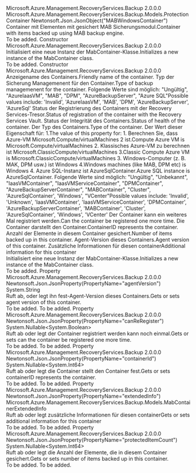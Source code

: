 <Type Name="MabContainer" FullName="Microsoft.Azure.Management.RecoveryServices.Backup.Models.MabContainer">
  <TypeSignature Language="C#" Value="public class MabContainer : Microsoft.Azure.Management.RecoveryServices.Backup.Models.ProtectionContainer" />
  <TypeSignature Language="ILAsm" Value=".class public auto ansi beforefieldinit MabContainer extends Microsoft.Azure.Management.RecoveryServices.Backup.Models.ProtectionContainer" />
  <TypeSignature Language="DocId" Value="T:Microsoft.Azure.Management.RecoveryServices.Backup.Models.MabContainer" />
  <TypeSignature Language="VB.NET" Value="Public Class MabContainer&#xA;Inherits ProtectionContainer" />
  <TypeSignature Language="F#" Value="type MabContainer = class&#xA;    inherit ProtectionContainer" />
  <AssemblyInfo>
    <AssemblyName>Microsoft.Azure.Management.RecoveryServices.Backup</AssemblyName>
    <AssemblyVersion>2.0.0.0</AssemblyVersion>
  </AssemblyInfo>
  <Base>
    <BaseTypeName>Microsoft.Azure.Management.RecoveryServices.Backup.Models.ProtectionContainer</BaseTypeName>
  </Base>
  <Interfaces />
  <Attributes>
    <Attribute>
      <AttributeName>Newtonsoft.Json.JsonObject("MABWindowsContainer")</AttributeName>
    </Attribute>
  </Attributes>
  <Docs>
    <summary>
            <span data-ttu-id="8e232-101">Container mit Elementen mit gesichert MAB Sicherungsmodul.</span><span class="sxs-lookup"><span data-stu-id="8e232-101">Container with items backed up using MAB backup engine.</span></span>
            </summary>
    <remarks>To be added.</remarks>
  </Docs>
  <Members>
    <Member MemberName=".ctor">
      <MemberSignature Language="C#" Value="public MabContainer ();" />
      <MemberSignature Language="ILAsm" Value=".method public hidebysig specialname rtspecialname instance void .ctor() cil managed" />
      <MemberSignature Language="DocId" Value="M:Microsoft.Azure.Management.RecoveryServices.Backup.Models.MabContainer.#ctor" />
      <MemberSignature Language="VB.NET" Value="Public Sub New ()" />
      <MemberType>Constructor</MemberType>
      <AssemblyInfo>
        <AssemblyName>Microsoft.Azure.Management.RecoveryServices.Backup</AssemblyName>
        <AssemblyVersion>2.0.0.0</AssemblyVersion>
      </AssemblyInfo>
      <Parameters />
      <Docs>
        <summary>
            <span data-ttu-id="8e232-102">Initialisiert eine neue Instanz der MabContainer-Klasse.</span><span class="sxs-lookup"><span data-stu-id="8e232-102">Initializes a new instance of the MabContainer class.</span></span>
            </summary>
        <remarks>To be added.</remarks>
      </Docs>
    </Member>
    <Member MemberName=".ctor">
      <MemberSignature Language="C#" Value="public MabContainer (string friendlyName = null, string backupManagementType = null, string registrationStatus = null, string healthStatus = null, string containerType = null, Nullable&lt;bool&gt; canReRegister = null, Nullable&lt;long&gt; containerId = null, Nullable&lt;long&gt; protectedItemCount = null, string agentVersion = null, Microsoft.Azure.Management.RecoveryServices.Backup.Models.MabContainerExtendedInfo extendedInfo = null);" />
      <MemberSignature Language="ILAsm" Value=".method public hidebysig specialname rtspecialname instance void .ctor(string friendlyName, string backupManagementType, string registrationStatus, string healthStatus, string containerType, valuetype System.Nullable`1&lt;bool&gt; canReRegister, valuetype System.Nullable`1&lt;int64&gt; containerId, valuetype System.Nullable`1&lt;int64&gt; protectedItemCount, string agentVersion, class Microsoft.Azure.Management.RecoveryServices.Backup.Models.MabContainerExtendedInfo extendedInfo) cil managed" />
      <MemberSignature Language="DocId" Value="M:Microsoft.Azure.Management.RecoveryServices.Backup.Models.MabContainer.#ctor(System.String,System.String,System.String,System.String,System.String,System.Nullable{System.Boolean},System.Nullable{System.Int64},System.Nullable{System.Int64},System.String,Microsoft.Azure.Management.RecoveryServices.Backup.Models.MabContainerExtendedInfo)" />
      <MemberSignature Language="VB.NET" Value="Public Sub New (Optional friendlyName As String = null, Optional backupManagementType As String = null, Optional registrationStatus As String = null, Optional healthStatus As String = null, Optional containerType As String = null, Optional canReRegister As Nullable(Of Boolean) = null, Optional containerId As Nullable(Of Long) = null, Optional protectedItemCount As Nullable(Of Long) = null, Optional agentVersion As String = null, Optional extendedInfo As MabContainerExtendedInfo = null)" />
      <MemberSignature Language="F#" Value="new Microsoft.Azure.Management.RecoveryServices.Backup.Models.MabContainer : string * string * string * string * string * Nullable&lt;bool&gt; * Nullable&lt;int64&gt; * Nullable&lt;int64&gt; * string * Microsoft.Azure.Management.RecoveryServices.Backup.Models.MabContainerExtendedInfo -&gt; Microsoft.Azure.Management.RecoveryServices.Backup.Models.MabContainer" Usage="new Microsoft.Azure.Management.RecoveryServices.Backup.Models.MabContainer (friendlyName, backupManagementType, registrationStatus, healthStatus, containerType, canReRegister, containerId, protectedItemCount, agentVersion, extendedInfo)" />
      <MemberType>Constructor</MemberType>
      <AssemblyInfo>
        <AssemblyName>Microsoft.Azure.Management.RecoveryServices.Backup</AssemblyName>
        <AssemblyVersion>2.0.0.0</AssemblyVersion>
      </AssemblyInfo>
      <Parameters>
        <Parameter Name="friendlyName" Type="System.String" />
        <Parameter Name="backupManagementType" Type="System.String" />
        <Parameter Name="registrationStatus" Type="System.String" />
        <Parameter Name="healthStatus" Type="System.String" />
        <Parameter Name="containerType" Type="System.String" />
        <Parameter Name="canReRegister" Type="System.Nullable&lt;System.Boolean&gt;" />
        <Parameter Name="containerId" Type="System.Nullable&lt;System.Int64&gt;" />
        <Parameter Name="protectedItemCount" Type="System.Nullable&lt;System.Int64&gt;" />
        <Parameter Name="agentVersion" Type="System.String" />
        <Parameter Name="extendedInfo" Type="Microsoft.Azure.Management.RecoveryServices.Backup.Models.MabContainerExtendedInfo" />
      </Parameters>
      <Docs>
        <param name="friendlyName"><span data-ttu-id="8e232-103">Anzeigename des Containers.</span><span class="sxs-lookup"><span data-stu-id="8e232-103">Friendly name of the container.</span></span></param>
        <param name="backupManagementType"><span data-ttu-id="8e232-104">Typ der Sicherung Managemenent für den Container.</span><span class="sxs-lookup"><span data-stu-id="8e232-104">Type of backup managemenent for the container.</span></span> <span data-ttu-id="8e232-105">Folgende Werte sind möglich: "Ungültig", "AzureIaasVM", "MAB", "DPM", "AzureBackupServer", "Azure SQL"</span><span class="sxs-lookup"><span data-stu-id="8e232-105">Possible values include: 'Invalid', 'AzureIaasVM', 'MAB', 'DPM', 'AzureBackupServer', 'AzureSql'</span></span></param>
        <param name="registrationStatus"><span data-ttu-id="8e232-106">Status der Registrierung des Containers mit der Recovery Services-Tresor.</span><span class="sxs-lookup"><span data-stu-id="8e232-106">Status of registration of the container with the Recovery Services Vault.</span></span></param>
        <param name="healthStatus"><span data-ttu-id="8e232-107">Status der Integrität des Containers.</span><span class="sxs-lookup"><span data-stu-id="8e232-107">Status of health of the container.</span></span></param>
        <param name="containerType"><span data-ttu-id="8e232-108">Der Typ des Containers.</span><span class="sxs-lookup"><span data-stu-id="8e232-108">Type of the container.</span></span> <span data-ttu-id="8e232-109">Der Wert dieser Eigenschaft für: 1.</span><span class="sxs-lookup"><span data-stu-id="8e232-109">The value of this property for: 1.</span></span> <span data-ttu-id="8e232-110">Berechnen Sie, dass Azure-VM Microsoft.Compute/virtualMachines 2 ist.</span><span class="sxs-lookup"><span data-stu-id="8e232-110">Compute Azure VM is Microsoft.Compute/virtualMachines 2.</span></span> <span data-ttu-id="8e232-111">Klassisches Azure-VM zu berechnen ist Microsoft.ClassicCompute/virtualMachines 3.</span><span class="sxs-lookup"><span data-stu-id="8e232-111">Classic Compute Azure VM is Microsoft.ClassicCompute/virtualMachines 3.</span></span> <span data-ttu-id="8e232-112">Windows-Computer (z. B. MAK, DPM usw.) ist Windows 4.</span><span class="sxs-lookup"><span data-stu-id="8e232-112">Windows machines (like MAB, DPM etc) is Windows 4.</span></span> <span data-ttu-id="8e232-113">Azure SQL-Instanz ist AzureSqlContainer.</span><span class="sxs-lookup"><span data-stu-id="8e232-113">Azure SQL instance is AzureSqlContainer.</span></span> <span data-ttu-id="8e232-114">Folgende Werte sind möglich: "Ungültig", "Unbekannt", "IaasVMContainer", "IaasVMServiceContainer", "DPMContainer", "AzureBackupServerContainer", "MABContainer", "Cluster", 'AzureSqlContainer', 'Windows', "VCenter"</span><span class="sxs-lookup"><span data-stu-id="8e232-114">Possible values include: 'Invalid', 'Unknown', 'IaasVMContainer', 'IaasVMServiceContainer', 'DPMContainer', 'AzureBackupServerContainer', 'MABContainer', 'Cluster', 'AzureSqlContainer', 'Windows', 'VCenter'</span></span></param>
        <param name="canReRegister"><span data-ttu-id="8e232-115">Der Container kann ein weiteres Mal registriert werden.</span><span class="sxs-lookup"><span data-stu-id="8e232-115">Can the container be registered one more time.</span></span></param>
        <param name="containerId"><span data-ttu-id="8e232-116">Die Container darstellt den Container.</span><span class="sxs-lookup"><span data-stu-id="8e232-116">ContainerID represents the container.</span></span></param>
        <param name="protectedItemCount"><span data-ttu-id="8e232-117">Anzahl der Elemente in diesem Container gesichert.</span><span class="sxs-lookup"><span data-stu-id="8e232-117">Number of items backed up in this container.</span></span></param>
        <param name="agentVersion"><span data-ttu-id="8e232-118">Agent-Version dieses Containers.</span><span class="sxs-lookup"><span data-stu-id="8e232-118">Agent version of this container.</span></span></param>
        <param name="extendedInfo"><span data-ttu-id="8e232-119">Zusätzliche Informationen für diesen container</span><span class="sxs-lookup"><span data-stu-id="8e232-119">Additional information for this container</span></span></param>
        <summary>
            <span data-ttu-id="8e232-120">Initialisiert eine neue Instanz der MabContainer-Klasse.</span><span class="sxs-lookup"><span data-stu-id="8e232-120">Initializes a new instance of the MabContainer class.</span></span>
            </summary>
        <remarks>To be added.</remarks>
      </Docs>
    </Member>
    <Member MemberName="AgentVersion">
      <MemberSignature Language="C#" Value="public string AgentVersion { get; set; }" />
      <MemberSignature Language="ILAsm" Value=".property instance string AgentVersion" />
      <MemberSignature Language="DocId" Value="P:Microsoft.Azure.Management.RecoveryServices.Backup.Models.MabContainer.AgentVersion" />
      <MemberSignature Language="VB.NET" Value="Public Property AgentVersion As String" />
      <MemberSignature Language="F#" Value="member this.AgentVersion : string with get, set" Usage="Microsoft.Azure.Management.RecoveryServices.Backup.Models.MabContainer.AgentVersion" />
      <MemberType>Property</MemberType>
      <AssemblyInfo>
        <AssemblyName>Microsoft.Azure.Management.RecoveryServices.Backup</AssemblyName>
        <AssemblyVersion>2.0.0.0</AssemblyVersion>
      </AssemblyInfo>
      <Attributes>
        <Attribute>
          <AttributeName>Newtonsoft.Json.JsonProperty(PropertyName="agentVersion")</AttributeName>
        </Attribute>
      </Attributes>
      <ReturnValue>
        <ReturnType>System.String</ReturnType>
      </ReturnValue>
      <Docs>
        <summary>
            <span data-ttu-id="8e232-121">Ruft ab, oder legt ihn fest-Agent-Version dieses Containers.</span><span class="sxs-lookup"><span data-stu-id="8e232-121">Gets or sets agent version of this container.</span></span>
            </summary>
        <value>To be added.</value>
        <remarks>To be added.</remarks>
      </Docs>
    </Member>
    <Member MemberName="CanReRegister">
      <MemberSignature Language="C#" Value="public Nullable&lt;bool&gt; CanReRegister { get; set; }" />
      <MemberSignature Language="ILAsm" Value=".property instance valuetype System.Nullable`1&lt;bool&gt; CanReRegister" />
      <MemberSignature Language="DocId" Value="P:Microsoft.Azure.Management.RecoveryServices.Backup.Models.MabContainer.CanReRegister" />
      <MemberSignature Language="VB.NET" Value="Public Property CanReRegister As Nullable(Of Boolean)" />
      <MemberSignature Language="F#" Value="member this.CanReRegister : Nullable&lt;bool&gt; with get, set" Usage="Microsoft.Azure.Management.RecoveryServices.Backup.Models.MabContainer.CanReRegister" />
      <MemberType>Property</MemberType>
      <AssemblyInfo>
        <AssemblyName>Microsoft.Azure.Management.RecoveryServices.Backup</AssemblyName>
        <AssemblyVersion>2.0.0.0</AssemblyVersion>
      </AssemblyInfo>
      <Attributes>
        <Attribute>
          <AttributeName>Newtonsoft.Json.JsonProperty(PropertyName="canReRegister")</AttributeName>
        </Attribute>
      </Attributes>
      <ReturnValue>
        <ReturnType>System.Nullable&lt;System.Boolean&gt;</ReturnType>
      </ReturnValue>
      <Docs>
        <summary>
            <span data-ttu-id="8e232-122">Ruft ab oder legt der Container registriert werden kann noch einmal.</span><span class="sxs-lookup"><span data-stu-id="8e232-122">Gets or sets can the container be registered one more time.</span></span>
            </summary>
        <value>To be added.</value>
        <remarks>To be added.</remarks>
      </Docs>
    </Member>
    <Member MemberName="ContainerId">
      <MemberSignature Language="C#" Value="public Nullable&lt;long&gt; ContainerId { get; set; }" />
      <MemberSignature Language="ILAsm" Value=".property instance valuetype System.Nullable`1&lt;int64&gt; ContainerId" />
      <MemberSignature Language="DocId" Value="P:Microsoft.Azure.Management.RecoveryServices.Backup.Models.MabContainer.ContainerId" />
      <MemberSignature Language="VB.NET" Value="Public Property ContainerId As Nullable(Of Long)" />
      <MemberSignature Language="F#" Value="member this.ContainerId : Nullable&lt;int64&gt; with get, set" Usage="Microsoft.Azure.Management.RecoveryServices.Backup.Models.MabContainer.ContainerId" />
      <MemberType>Property</MemberType>
      <AssemblyInfo>
        <AssemblyName>Microsoft.Azure.Management.RecoveryServices.Backup</AssemblyName>
        <AssemblyVersion>2.0.0.0</AssemblyVersion>
      </AssemblyInfo>
      <Attributes>
        <Attribute>
          <AttributeName>Newtonsoft.Json.JsonProperty(PropertyName="containerId")</AttributeName>
        </Attribute>
      </Attributes>
      <ReturnValue>
        <ReturnType>System.Nullable&lt;System.Int64&gt;</ReturnType>
      </ReturnValue>
      <Docs>
        <summary>
            <span data-ttu-id="8e232-123">Ruft ab oder legt die Container stellt den Container fest.</span><span class="sxs-lookup"><span data-stu-id="8e232-123">Gets or sets containerID represents the container.</span></span>
            </summary>
        <value>To be added.</value>
        <remarks>To be added.</remarks>
      </Docs>
    </Member>
    <Member MemberName="ExtendedInfo">
      <MemberSignature Language="C#" Value="public Microsoft.Azure.Management.RecoveryServices.Backup.Models.MabContainerExtendedInfo ExtendedInfo { get; set; }" />
      <MemberSignature Language="ILAsm" Value=".property instance class Microsoft.Azure.Management.RecoveryServices.Backup.Models.MabContainerExtendedInfo ExtendedInfo" />
      <MemberSignature Language="DocId" Value="P:Microsoft.Azure.Management.RecoveryServices.Backup.Models.MabContainer.ExtendedInfo" />
      <MemberSignature Language="VB.NET" Value="Public Property ExtendedInfo As MabContainerExtendedInfo" />
      <MemberSignature Language="F#" Value="member this.ExtendedInfo : Microsoft.Azure.Management.RecoveryServices.Backup.Models.MabContainerExtendedInfo with get, set" Usage="Microsoft.Azure.Management.RecoveryServices.Backup.Models.MabContainer.ExtendedInfo" />
      <MemberType>Property</MemberType>
      <AssemblyInfo>
        <AssemblyName>Microsoft.Azure.Management.RecoveryServices.Backup</AssemblyName>
        <AssemblyVersion>2.0.0.0</AssemblyVersion>
      </AssemblyInfo>
      <Attributes>
        <Attribute>
          <AttributeName>Newtonsoft.Json.JsonProperty(PropertyName="extendedInfo")</AttributeName>
        </Attribute>
      </Attributes>
      <ReturnValue>
        <ReturnType>Microsoft.Azure.Management.RecoveryServices.Backup.Models.MabContainerExtendedInfo</ReturnType>
      </ReturnValue>
      <Docs>
        <summary>
            <span data-ttu-id="8e232-124">Ruft ab oder legt zusätzliche Informationen für diesen container</span><span class="sxs-lookup"><span data-stu-id="8e232-124">Gets or sets additional information for this container</span></span>
            </summary>
        <value>To be added.</value>
        <remarks>To be added.</remarks>
      </Docs>
    </Member>
    <Member MemberName="ProtectedItemCount">
      <MemberSignature Language="C#" Value="public Nullable&lt;long&gt; ProtectedItemCount { get; set; }" />
      <MemberSignature Language="ILAsm" Value=".property instance valuetype System.Nullable`1&lt;int64&gt; ProtectedItemCount" />
      <MemberSignature Language="DocId" Value="P:Microsoft.Azure.Management.RecoveryServices.Backup.Models.MabContainer.ProtectedItemCount" />
      <MemberSignature Language="VB.NET" Value="Public Property ProtectedItemCount As Nullable(Of Long)" />
      <MemberSignature Language="F#" Value="member this.ProtectedItemCount : Nullable&lt;int64&gt; with get, set" Usage="Microsoft.Azure.Management.RecoveryServices.Backup.Models.MabContainer.ProtectedItemCount" />
      <MemberType>Property</MemberType>
      <AssemblyInfo>
        <AssemblyName>Microsoft.Azure.Management.RecoveryServices.Backup</AssemblyName>
        <AssemblyVersion>2.0.0.0</AssemblyVersion>
      </AssemblyInfo>
      <Attributes>
        <Attribute>
          <AttributeName>Newtonsoft.Json.JsonProperty(PropertyName="protectedItemCount")</AttributeName>
        </Attribute>
      </Attributes>
      <ReturnValue>
        <ReturnType>System.Nullable&lt;System.Int64&gt;</ReturnType>
      </ReturnValue>
      <Docs>
        <summary>
            <span data-ttu-id="8e232-125">Ruft ab oder legt die Anzahl der Elemente, die in diesem Container gesichert.</span><span class="sxs-lookup"><span data-stu-id="8e232-125">Gets or sets number of items backed up in this container.</span></span>
            </summary>
        <value>To be added.</value>
        <remarks>To be added.</remarks>
      </Docs>
    </Member>
  </Members>
</Type>